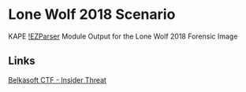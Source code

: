 # Lone Wolf 2018 Scenario

KAPE [!EZParser](https://github.com/EricZimmerman/KapeFiles/blob/master/Modules/!EZParser.mkape) Module Output for the Lone Wolf 2018 Forensic Image

## Links

[Belkasoft CTF - Insider Threat](https://belkasoft.com/ctf_march/)

